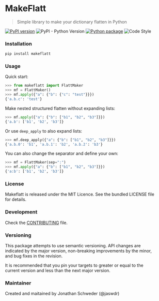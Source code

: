# MakeFlatt
> Simple library to make your dictionary flatten in Python

[![PyPI version](https://badge.fury.io/py/makeflatt.svg)](https://badge.fury.io/py/makeflatt)
![PyPI - Python Version](https://img.shields.io/pypi/pyversions/makeflatt)
[![Python package](https://github.com/jaswdr/makeflatt/actions/workflows/python-package.yml/badge.svg?branch=master)](https://github.com/jaswdr/makeflatt/actions/workflows/python-package.yml)
![Code Style](https://img.shields.io/badge/code%20style-black-000000.svg)


### Installation

```bash
pip install makeflatt
```

### Usage

Quick start:

```python
>>> from makeflatt import FlattMaker
>>> mf = FlattMaker()
>>> mf.apply({"a": {"b": {"c": "test"}}})
{'a.b.c': 'test'}
```

Make nested structured flatten without expanding lists:

```python
>>> mf.apply({"a": {"b": ["b1", "b2", "b3"]}})
{'a.b': ['b1', 'b2', 'b3']}
```

Or use `deep_apply` to also expand lists:

```python
>>> mf.deep_apply({"a": {"b": ["b1", "b2", "b3"]}})
{'a.b.0': 'b1', 'a.b.1': 'b2', 'a.b.2': 'b3'}
```

You can also change the separator and define your own:

```python
>>> mf = FlattMaker(sep=":")
>>> mf.apply({"a": {"b": ["b1", "b2", "b3"]}})
{'a:b': ['b1', 'b2', 'b3']}
```

### License

Makeflatt is released under the MIT Licence. See the bundled LICENSE file for details.

### Development

Check the [CONTRIBUTING](CONTRIBUTING.md) file.

### Versioning

This package attempts to use semantic versioning. API changes are indicated by the major version, non-breaking improvements by the minor, and bug fixes in the revision.

It is recommended that you pin your targets to greater or equal to the current version and less than the next major version.

### Maintainer

Created and maitained by Jonathan Schweder (@jaswdr)
